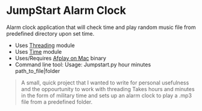 JumpStart Alarm Clock
=========

Alarm clock application that will check time and play random music file from predefined directory upon set time.

  - Uses [Threading](https://docs.python.org/2/library/threading.html) module
  - Uses [Time](https://docs.python.org/2/library/time.html) module
  - Uses/Requires [Afplay on Mac](https://developer.apple.com/library/mac/documentation/Darwin/Reference/Manpages/man1/afplay.1.html) binary
  - Command line tool: Usage: Jumpstart.py hour minutes path_to_file|folder

> A small, quick project that I wanted to write for personal 
> usefulness and the oppourtunity to work with threading
> Takes hours and minutes in the form of military time and 
> sets up an alarm clock to play a .mp3 file from a predefined
> folder.